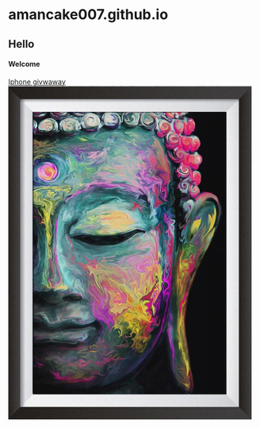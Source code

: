 # amancake007.github.io
## Hello
#### Welcome
[Iphone givwaway](https://www.youtube.com/)
<img src = "Buddha.png"><br>
